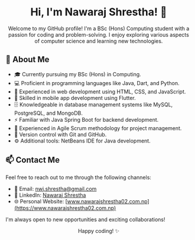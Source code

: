 <!-- Main Header -->
<h1 align="center">Hi, I'm Nawaraj Shrestha! 👋</h1>

<!-- Introduction -->
<p align="center">
  Welcome to my GitHub profile! I'm a BSc (Hons) Computing student with a passion for coding and problem-solving. I enjoy exploring various aspects of computer science and learning new technologies.
</p>

## 🌱 About Me

- 🎓 Currently pursuing my BSc (Hons) in Computing.
- 💻 Proficient in programming languages like Java, Dart, and Python.
- 🌟 Experienced in web development using HTML, CSS, and JavaScript.
- 📱 Skilled in mobile app development using Flutter.
- 🗄️ Knowledgeable in database management systems like MySQL, PostgreSQL, and MongoDB.
- ⚡ Familiar with Java Spring Boot for backend development.
- 🚀 Experienced in Agile Scrum methodology for project management.
- 📜 Version control with Git and GitHub.
- ⚙️ Additional tools: NetBeans IDE for Java development.
<!-- Contact Me -->
## 📫 Contact Me

Feel free to reach out to me through the following channels:

- 📧 Email: [nwj.shrestha@gmail.com](mailto:nwj.shrestha@gmail.com)
- 💼 LinkedIn: [Nawaraj Shrestha](https://www.linkedin.com/in/nwj002/)
- 🌐 Personal Website: [www.nawarajshrestha02.com.np](https://www.nawarajshrestha02.com.np)

I'm always open to new opportunities and exciting collaborations!

<!-- Footer -->
<p align="center">
  Happy coding! ✨
</p>
